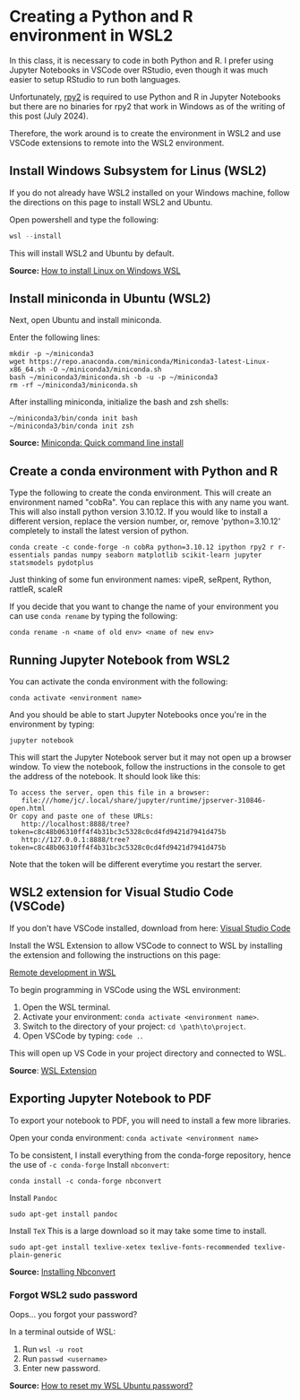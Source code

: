# Creating a Python and R environment in WSL2

In this class, it is necessary to code in both Python and R.
I prefer using Jupyter Notebooks in VSCode over RStudio, even though it was
much easier to setup RStudio to run both languages.

Unfortunately, [rpy2](https://rpy2.github.io/doc/latest/html/introduction.html)
is required to use Python and R in Jupyter Notebooks but
there are no binaries for rpy2 that work in Windows as of the
writing of this post (July 2024).

Therefore, the work around is to create the environment in WSL2 and use
VSCode extensions to remote into the WSL2 environment.

## Install Windows Subsystem for Linus (WSL2)

If you do not already have WSL2 installed on your Windows machine, follow the
directions on this page to install WSL2 and Ubuntu.

Open powershell and type the following:

```powershell
wsl --install

```

This will install WSL2 and Ubuntu by default.

**Source:** [How to install Linux on Windows WSL](https://learn.microsoft.com/en-us/windows/wsl/install)

## Install miniconda in Ubuntu (WSL2)

Next, open Ubuntu and install miniconda.

Enter the following lines:

```
mkdir -p ~/miniconda3
wget https://repo.anaconda.com/miniconda/Miniconda3-latest-Linux-x86_64.sh -O ~/miniconda3/miniconda.sh
bash ~/miniconda3/miniconda.sh -b -u -p ~/miniconda3
rm -rf ~/miniconda3/miniconda.sh
```

After installing miniconda, initialize the bash and zsh shells:

```
~/miniconda3/bin/conda init bash
~/miniconda3/bin/conda init zsh
```

**Source:** [Miniconda: Quick command line install](https://docs.anaconda.com/miniconda/)

## Create a conda environment with Python and R

Type the following to create the conda environment. This will create an
environment named "cobRa". You can replace this with any name you want.
This will also install python version 3.10.12. If you would like to install a
different version, replace the version number, or, remove 'python=3.10.12'
completely to install the latest version of python.

```
conda create -c conde-forge -n cobRa python=3.10.12 ipython rpy2 r r-essentials pandas numpy seaborn matplotlib scikit-learn jupyter statsmodels pydotplus
```

Just thinking of some fun environment names: vipeR, seRpent, Rython, rattleR, scaleR

If you decide that you want to change the name of your environment you can
use `conda rename` by typing the following:

```
conda rename -n <name of old env> <name of new env>
```

## Running Jupyter Notebook from WSL2

You can activate the conda environment with the following:

```
conda activate <environment name>
```

And you should be able to start Jupyter Notebooks once you're in the
environment by typing:

```
jupyter notebook
```

This will start the Jupyter Notebook server but it may not open up a browser
window. To view the notebook, follow the instructions in the console to get
the address of the notebook. It should look like this:

```
To access the server, open this file in a browser:
   file:///home/jc/.local/share/jupyter/runtime/jpserver-310846-open.html
Or copy and paste one of these URLs:
   http://localhost:8888/tree?token=c8c48b06310ff4f4b31bc3c5328c0cd4fd9421d7941d475b
   http://127.0.0.1:8888/tree?token=c8c48b06310ff4f4b31bc3c5328c0cd4fd9421d7941d475b
```

Note that the token will be different everytime you restart the server.

## WSL2 extension for Visual Studio Code (VSCode)

If you don't have VSCode installed, download from here: [Visual Studio Code](https://code.visualstudio.com/)

Install the WSL Extension to allow VSCode to connect to WSL by installing the
extension and following the instructions on this page:

[Remote development in WSL](https://code.visualstudio.com/docs/remote/wsl-tutorial)

To begin programming in VSCode using the WSL environment:

1. Open the WSL terminal.
2. Activate your environment: `conda activate <environment name>`.
3. Switch to the directory of your project: `cd \path\to\project`.
4. Open VSCode by typing: `code .`.

This will open up VS Code in your project directory and connected to WSL.

**Source**: [WSL Extension](https://marketplace.visualstudio.com/items?itemName=ms-vscode-remote.remote-wsl#:~:text=The%20WSL%20extension%20lets%20you,as%20you%20would%20from%20Windows.)

## Exporting Jupyter Notebook to PDF

To export your notebook to PDF, you will need to install a few more libraries.

Open your conda environment: `conda activate <environment name>`

To be consistent, I install everything from the conda-forge repository, hence
the use of `-c conda-forge`
Install `nbconvert`:

```
conda install -c conda-forge nbconvert
```

Install `Pandoc`

```
sudo apt-get install pandoc
```

Install `TeX`
This is a large download so it may take some time to install.

```
sudo apt-get install texlive-xetex texlive-fonts-recommended texlive-plain-generic
```

**Source:** [Installing Nbconvert](https://nbconvert.readthedocs.io/en/latest/install.html#supported-python-versions)

### Forgot WSL2 sudo password

Oops... you forgot your password?

In a terminal outside of WSL:

1. Run `wsl -u root`
2. Run `passwd <username>`
3. Enter new password.

**Source:** [How to reset my WSL Ubuntu password?](https://github.com/junclemente/MSADS-MISC/tree/main/502)
